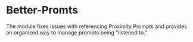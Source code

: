 # Better-Promts
The module fixes issues with referencing Proximity Prompts and provides an organized way to manage prompts being "listened to."